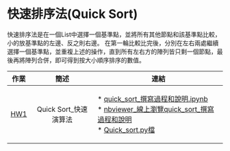 # 快速排序法(Quick Sort)

快速排序法是在一個List中選擇一個基準點，並將所有其他節點和該基準點比較，小的放基準點的左邊、反之則右邊。
在第一輪比較比完後，分別在左右兩處繼續選擇一個基準點，並重複上述的操作，直到所有左右方的陣列皆只剩一個節點，最後再將陣列合併，即可得到按大小順序排序的數值。


|                                 作業                                |          簡述         |                                                                                                                                                                                                             連結                                                                                                                                                                                                             |
|:-------------------------------------------------------------------:|:---------------------:|:----------------------------------------------------------------------------------------------------------------------------------------------------------------------------------------------------------------------------------------------------------------------------------------------------------------------------------------------------------------------------------------------------------------------------:|
| [HW1](https://github.com/agying/leetcode-practices/tree/master/HW1) | Quick Sort_快速演算法 | <p align="left">* [quick_sort_撰寫過程和說明.ipynb](https://github.com/agying/leetcode-practices/blob/master/HW1/Quick%20Sort_04154135.ipynb)<br>* [nbviewer_線上瀏覽quick_sort_撰寫過程和說明](https://nbviewer.jupyter.org/github/agying/leetcode-practices/blob/master/HW1/Quick%20Sort_04154135.ipynb)<br>* [Quick_sort.py檔](https://github.com/agying/leetcode-practices/blob/master/HW1/Quick%20Sort_04154135.py)</p> |
